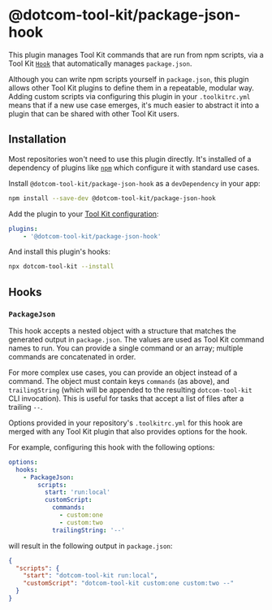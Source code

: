 # @dotcom-tool-kit/package-json-hook

This plugin manages Tool Kit commands that are run from npm scripts, via a Tool Kit [`Hook`](#hooks) that automatically manages `package.json`.

Although you can write npm scripts yourself in `package.json`, this plugin allows other Tool Kit plugins to define them in a repeatable, modular way. Adding custom scripts via configuring this plugin in your `.toolkitrc.yml` means that if a new use case emerges, it's much easier to abstract it into a plugin that can be shared with other Tool Kit users.

## Installation

Most repositories won't need to use this plugin directly. It's installed of a dependency of plugins like [`npm`](../npm) which configure it with standard use cases.


Install `@dotcom-tool-kit/package-json-hook` as a `devDependency` in your app:

```sh
npm install --save-dev @dotcom-tool-kit/package-json-hook
```

Add the plugin to your [Tool Kit configuration](https://github.com/financial-times/dotcom-tool-kit/blob/main/readme.md#configuration):

```yaml
plugins:
	- '@dotcom-tool-kit/package-json-hook'
```

And install this plugin's hooks:

```sh
npx dotcom-tool-kit --install
```

<!-- begin autogenerated docs -->
## Hooks

### `PackageJson`

This hook accepts a nested object with a structure that matches the generated output in `package.json`. The values are used as Tool Kit command names to run. You can provide a single command or an array; multiple commands are concatenated in order.

For more complex use cases, you can provide an object instead of a command. The object must contain keys `commands` (as above), and `trailingString` (which will be appended to the resulting `dotcom-tool-kit` CLI invocation). This is useful for tasks that accept a list of files after a trailing `--`.

Options provided in your repository's `.toolkitrc.yml` for this hook are merged with any Tool Kit plugin that also provides options for the hook.

For example, configuring this hook with the following options:

~~~yml
options:
  hooks:
    - PackageJson:
        scripts:
          start: 'run:local'
          customScript:
            commands:
              - custom:one
              - custom:two
            trailingString: '--'
~~~

will result in the following output in `package.json`:

~~~json
{
  "scripts": {
    "start": "dotcom-tool-kit run:local",
    "customScript": "dotcom-tool-kit custom:one custom:two --"
  }
}
~~~

<!-- hide autogenerated schema docs:

#### Hook options

_Object record with dynamic keys:_

- _keys of type_ `string`
- _values of type_ _Object with dynamic keys of type_ `string` _and values of type_ `Array<string> | string` _or_ _Object with properties:_<ul><li>`commands`: `Array<string> | string`</li><li>`trailingString`: `string`</li></ul>
--><!-- end autogenerated docs -->
